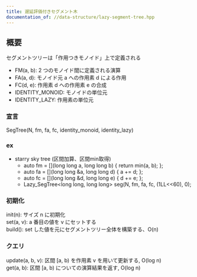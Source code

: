 ```yaml
---
title: 遅延評価付きセグメント木
documentation_of: //data-structure/lazy-segment-tree.hpp
---
```


## 概要

セグメントツリーは「作用つきモノイド」上で定義される
- FM(a, b): 2 つのモノイド間に定義される演算
- FA(a, d): モノイド元 a への作用素 d による作用
- FC(d, e): 作用素 d への作用素 e の合成
- IDENTITY_MONOID: モノイドの単位元
- IDENTITY_LAZY: 作用素の単位元

### 宣言

SegTree(N, fm, fa, fc, identity_monoid, identity_lazy)

### ex

- starry sky tree (区間加算、区間min取得)
  - auto fm = [](long long a, long long b) { return min(a, b); };
  - auto fa = [](long long &a, long long d) { a += d; };
  - auto fc = [](long long &d, long long e) { d += e; };
  - Lazy_SegTree<long long, long long> seg(N, fm, fa, fc, (1LL<<60), 0);

### 初期化

init(n): サイズ n に初期化<br>
set(a, v): a 番目の値を v にセットする<br>
build(): set した値を元にセグメントツリー全体を構築する、O(n)<br>

### クエリ

update(a, b, v): 区間 [a, b) を作用素 v を用いて更新する, O(log n)<br>
get(a, b): 区間 [a, b) についての演算結果を返す, O(log n)<br>

